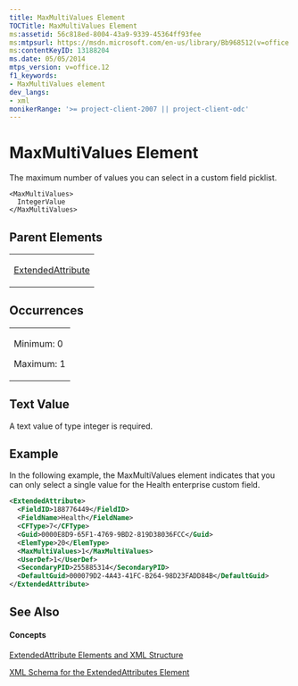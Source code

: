 ```yaml
---
title: MaxMultiValues Element
TOCTitle: MaxMultiValues Element
ms:assetid: 56c818ed-8004-43a9-9339-45364ff93fee
ms:mtpsurl: https://msdn.microsoft.com/en-us/library/Bb968512(v=office.12)
ms:contentKeyID: 13188204
ms.date: 05/05/2014
mtps_version: v=office.12
f1_keywords:
- MaxMultiValues element
dev_langs:
- xml
monikerRange: '>= project-client-2007 || project-client-odc'
---
```


# MaxMultiValues Element




The maximum number of values you can select in a custom field picklist.

    <MaxMultiValues>
      IntegerValue
    </MaxMultiValues>

## Parent Elements

<table>
<colgroup>
<col style="width: 100%" />
</colgroup>
<tbody>
<tr class="odd">
<td><p><a href="bb968669(v=office.12).md">ExtendedAttribute</a></p></td>
</tr>
</tbody>
</table>

## Occurrences

<table>
<colgroup>
<col style="width: 100%" />
</colgroup>
<tbody>
<tr class="odd">
<td><p>Minimum: 0</p>
<p>Maximum: 1</p></td>
</tr>
</tbody>
</table>

## Text Value

A text value of type integer is required.

## Example

In the following example, the MaxMultiValues element indicates that you can only select a single value for the Health enterprise custom field.

``` xml
<ExtendedAttribute>
  <FieldID>188776449</FieldID>
  <FieldName>Health</FieldName>
  <CFType>7</CFType>
  <Guid>0000E8D9-65F1-4769-9BD2-819D38036FCC</Guid>
  <ElemType>20</ElemType>
  <MaxMultiValues>1</MaxMultiValues>
  <UserDef>1</UserDef>
  <SecondaryPID>255885314</SecondaryPID>
  <DefaultGuid>000079D2-4A43-41FC-B264-98D23FADD84B</DefaultGuid>
</ExtendedAttribute>
```

## See Also

#### Concepts

[ExtendedAttribute Elements and XML Structure](extendedattribute-elements-and-xml-structure.md)

[XML Schema for the ExtendedAttributes Element](xml-schema-for-the-extendedattributes-element.md)

